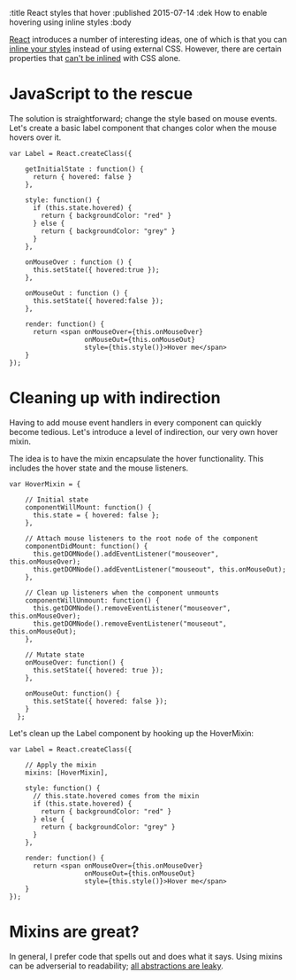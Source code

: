:title React styles that hover
:published 2015-07-14
:dek How to enable hovering using inline styles
:body

[React](http://http://facebook.github.io/react/) introduces a number of interesting ideas, one of which is that 
you can [inline your styles](https://vimeo.com/116209150) instead of using external CSS.  However, there are certain 
properties that [can't be inlined](http://stackoverflow.com/questions/1033156/how-to-write-ahover-in-inline-css) 
with CSS alone.

# JavaScript to the rescue
The solution is straightforward; change the style based on mouse events. Let's create a basic label component 
that changes color when the mouse hovers over it.

```
var Label = React.createClass({

    getInitialState : function() {
      return { hovered: false }
    },

    style: function() {
      if (this.state.hovered) {
        return { backgroundColor: "red" }
      } else {
        return { backgroundColor: "grey" }
      }
    },

    onMouseOver : function () {
      this.setState({ hovered:true });
    },

    onMouseOut : function () {
      this.setState({ hovered:false });
    },

    render: function() {
      return <span onMouseOver={this.onMouseOver} 
                   onMouseOut={this.onMouseOut} 
                   style={this.style()}>Hover me</span>
    }
});
```

# Cleaning up with indirection
Having to add mouse event handlers in every component can quickly become tedious. Let's introduce a level of 
indirection, our very own hover mixin.

The idea is to have the mixin encapsulate the hover functionality. This includes the hover state and the 
mouse listeners.

```
var HoverMixin = {

    // Initial state
    componentWillMount: function() {
      this.state = { hovered: false };
    },
    
    // Attach mouse listeners to the root node of the component
    componentDidMount: function() {
      this.getDOMNode().addEventListener("mouseover", this.onMouseOver);
      this.getDOMNode().addEventListener("mouseout", this.onMouseOut);
    },
    
    // Clean up listeners when the component unmounts
    componentWillUnmount: function() {
      this.getDOMNode().removeEventListener("mouseover", this.onMouseOver);
      this.getDOMNode().removeEventListener("mouseout", this.onMouseOut);
    },
    
    // Mutate state
    onMouseOver: function() {
      this.setState({ hovered: true });
    },
    
    onMouseOut: function() {
      this.setState({ hovered: false });
    }
  };
```

Let's clean up the Label component by hooking up the HoverMixin: 

```
var Label = React.createClass({
    
    // Apply the mixin 
    mixins: [HoverMixin],

    style: function() {
      // this.state.hovered comes from the mixin
      if (this.state.hovered) {
        return { backgroundColor: "red" }
      } else {
        return { backgroundColor: "grey" }
      }
    },

    render: function() {
      return <span onMouseOver={this.onMouseOver} 
                   onMouseOut={this.onMouseOut} 
                   style={this.style()}>Hover me</span>
    }
});
```

# Mixins are great?
In general, I prefer code that spells out and does what it says. Using mixins can be adverserial to readability; 
[all abstractions are leaky](http://www.joelonsoftware.com/articles/LeakyAbstractions.html).
